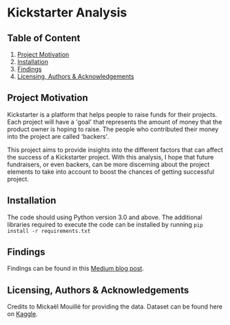 # Kickstarter Analysis

## Table of Content
1. [Project Motivation](#project-motivation)
2. [Installation](#installation)
3. [Findings](#findings)
4. [Licensing, Authors & Acknowledgements](#licensing-authors--acknowledgements)

## Project Motivation
Kickstarter is a platform that helps people to raise funds for their projects. Each project will have a 'goal' that represents the amount of money that the product owner is hoping to raise. The people who contributed their money into the project are called 'backers'.

This project aims to provide insights into the different factors that can affect the success of a Kickstarter project. With this analysis, I hope that future fundraisers, or even backers, can be more discerning about the project elements to take into account to boost the chances of getting successful project.

## Installation
The code should using Python version 3.0 and above. The additional libraries required to execute the code can be installed by running `pip install -r requirements.txt`

## Findings
Findings can be found in this [Medium blog post](https://lsndjie.medium.com/kickstarter-analysis-understanding-successful-campaigns-297400ba5cda).

## Licensing, Authors & Acknowledgements
Credits to Mickaël Mouillé for providing the data. Dataset can be found here on [Kaggle](https://www.kaggle.com/kemical/kickstarter-projects).
